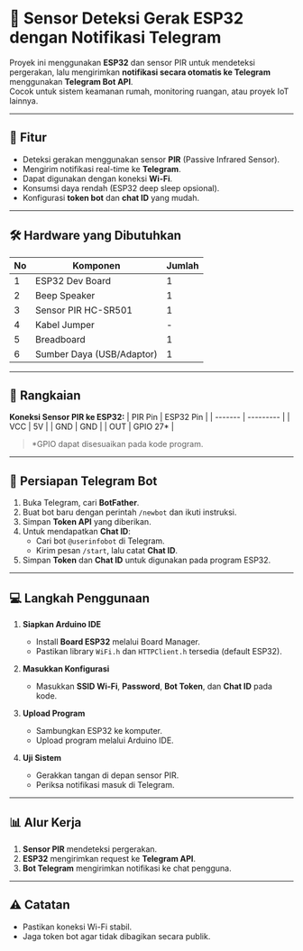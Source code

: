 # 🚨 Sensor Deteksi Gerak ESP32 dengan Notifikasi Telegram

Proyek ini menggunakan **ESP32** dan sensor PIR untuk mendeteksi pergerakan, lalu mengirimkan **notifikasi secara otomatis ke Telegram** menggunakan **Telegram Bot API**.  
Cocok untuk sistem keamanan rumah, monitoring ruangan, atau proyek IoT lainnya.

---

## 📌 Fitur
- Deteksi gerakan menggunakan sensor **PIR** (Passive Infrared Sensor).
- Mengirim notifikasi real-time ke **Telegram**.
- Dapat digunakan dengan koneksi **Wi-Fi**.
- Konsumsi daya rendah (ESP32 deep sleep opsional).
- Konfigurasi **token bot** dan **chat ID** yang mudah.

---

## 🛠️ Hardware yang Dibutuhkan
| No  | Komponen           | Jumlah |
| --- | ------------------ | ------ |
| 1   | ESP32 Dev Board    | 1      |
| 2   | Beep Speaker       | 1      |
| 3   | Sensor PIR HC-SR501| 1      |
| 4   | Kabel Jumper       | -      |
| 5   | Breadboard         | 1      |
| 6   | Sumber Daya (USB/Adaptor) | 1 |

---

## 🔌 Rangkaian
**Koneksi Sensor PIR ke ESP32:**
| PIR Pin | ESP32 Pin |
| ------- | --------- |
| VCC     | 5V        |
| GND     | GND       |
| OUT     | GPIO 27*  |

> *GPIO dapat disesuaikan pada kode program.

---

## 📲 Persiapan Telegram Bot
1. Buka Telegram, cari **BotFather**.
2. Buat bot baru dengan perintah `/newbot` dan ikuti instruksi.
3. Simpan **Token API** yang diberikan.
4. Untuk mendapatkan **Chat ID**:
   - Cari bot `@userinfobot` di Telegram.
   - Kirim pesan `/start`, lalu catat **Chat ID**.
5. Simpan **Token** dan **Chat ID** untuk digunakan pada program ESP32.

---

## 💻 Langkah Penggunaan
1. **Siapkan Arduino IDE**
   - Install **Board ESP32** melalui Board Manager.
   - Pastikan library `WiFi.h` dan `HTTPClient.h` tersedia (default ESP32).
   
2. **Masukkan Konfigurasi**
   - Masukkan **SSID Wi-Fi**, **Password**, **Bot Token**, dan **Chat ID** pada kode.
   
3. **Upload Program**
   - Sambungkan ESP32 ke komputer.
   - Upload program melalui Arduino IDE.
   
4. **Uji Sistem**
   - Gerakkan tangan di depan sensor PIR.
   - Periksa notifikasi masuk di Telegram.

---

## 📊 Alur Kerja
1. **Sensor PIR** mendeteksi pergerakan.
2. **ESP32** mengirimkan request ke **Telegram API**.
3. **Bot Telegram** mengirimkan notifikasi ke chat pengguna.

---

## ⚠️ Catatan
- Pastikan koneksi Wi-Fi stabil.
- Jaga token bot agar tidak dibagikan secara publik.
